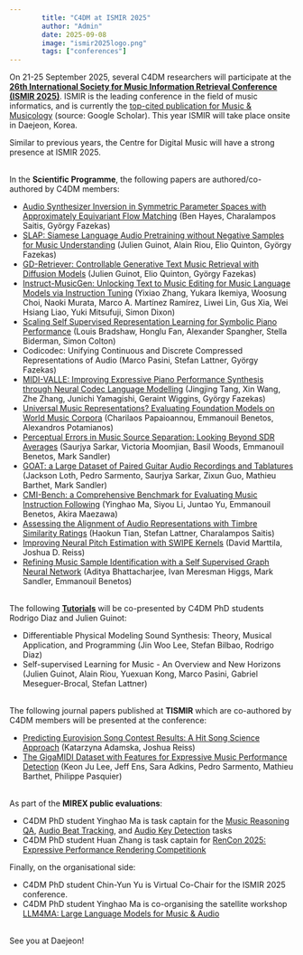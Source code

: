 ```yaml
---
        title: "C4DM at ISMIR 2025"
        author: "Admin"
        date: 2025-09-08
        image: "ismir2025logo.png"
        tags: ["conferences"]
---
```


<p></p>

On 21-25 September 2025, several C4DM researchers will participate at the <b>[26th International Society for Music Information Retrieval Conference (ISMIR 2025)](https://ismir2025.ismir.net/)</b>. ISMIR is the leading conference in the field of music informatics, and is currently the [top-cited publication for Music & Musicology](https://scholar.google.com/citations?view_op=top_venues&hl=en&vq=hum_musicmusicology) (source: Google Scholar). This year ISMIR will take place onsite in Daejeon, Korea.

Similar to previous years, the Centre for Digital Music will have a strong presence at ISMIR 2025.

<br>In the <b>Scientific Programme</b>, the following papers are authored/co-authored by C4DM members:

* [Audio Synthesizer Inversion in Symmetric Parameter Spaces with Approximately Equivariant Flow Matching](https://arxiv.org/abs/2506.07199) (Ben Hayes, Charalampos Saitis, György Fazekas)
* [SLAP: Siamese Language Audio Pretraining without Negative Samples for Music Understanding](https://arxiv.org/abs/2506.17815) (Julien Guinot, Alain Riou, Elio Quinton, György Fazekas)
* [GD-Retriever: Controllable Generative Text Music Retrieval with Diffusion Models](https://arxiv.org/abs/2506.17886) (Julien Guinot, Elio Quinton, György Fazekas)
* [Instruct-MusicGen: Unlocking Text to Music Editing for Music Language Models via Instruction Tuning](https://arxiv.org/abs/2405.18386) (Yixiao Zhang, Yukara Ikemiya, Woosung Choi, Naoki Murata, Marco A. Martínez Ramírez, Liwei Lin, Gus Xia, Wei Hsiang Liao, Yuki Mitsufuji, Simon Dixon)
* [Scaling Self Supervised Representation Learning for Symbolic Piano Performance](https://arxiv.org/abs/2506.23869) (Louis Bradshaw, Honglu Fan, Alexander Spangher, Stella Biderman, Simon Colton)
* Codicodec: Unifying Continuous and Discrete Compressed Representations of Audio (Marco Pasini, Stefan Lattner, György Fazekas)
* [MIDI-VALLE: Improving Expressive Piano Performance Synthesis through Neural Codec Language Modelling](https://arxiv.org/abs/2507.08530) (Jingjing Tang, Xin Wang, Zhe Zhang, Junichi Yamagishi, Geraint Wiggins, György Fazekas)
* [Universal Music Representations? Evaluating Foundation Models on World Music Corpora](https://arxiv.org/abs/2506.17055) (Charilaos Papaioannou, Emmanouil Benetos, Alexandros Potamianos)
* [Perceptual Errors in Music Source Separation: Looking Beyond SDR Averages](https://qmro.qmul.ac.uk/xmlui/handle/123456789/107959) (Saurjya Sarkar, Victoria Moomjian, Basil Woods, Emmanouil Benetos, Mark Sandler)
* [GOAT: a Large Dataset of Paired Guitar Audio Recordings and Tablatures](https://github.com/JackJamesLoth/GOAT-Dataset/blob/main/GOAT_paper.pdf) (Jackson Loth, Pedro Sarmento, Saurjya Sarkar, Zixun Guo, Mathieu Barthet, Mark Sandler)
* [CMI-Bench: a Comprehensive Benchmark for Evaluating Music Instruction Following](https://arxiv.org/abs/2506.12285) (Yinghao Ma, Siyou Li, Juntao Yu, Emmanouil Benetos, Akira Maezawa)
* [Assessing the Alignment of Audio Representations with Timbre Similarity Ratings](https://arxiv.org/abs/2507.07764) (Haokun Tian, Stefan Lattner, Charalampos Saitis)
* [Improving Neural Pitch Estimation with SWIPE Kernels](https://arxiv.org/abs/2507.11233) (David Marttila, Joshua D. Reiss)
* [Refining Music Sample Identification with a Self Supervised Graph Neural Network](https://www.arxiv.org/abs/2506.14684) (Aditya Bhattacharjee, Ivan Meresman Higgs, Mark Sandler, Emmanouil Benetos)


<br>The following <b><a href="https://ismir2025.ismir.net/program-tutorials">Tutorials</a></b> will be co-presented by C4DM PhD students Rodrigo Diaz and Julien Guinot:

* Differentiable Physical Modeling Sound Synthesis: Theory, Musical Application, and Programming (Jin Woo Lee, Stefan Bilbao, Rodrigo Diaz)
* Self-supervised Learning for Music - An Overview and New Horizons (Julien Guinot, Alain Riou, Yuexuan Kong, Marco Pasini, Gabriel Meseguer-Brocal, Stefan Lattner)


<br>The following journal papers published at <b>TISMIR</b> which are co-authored by C4DM members will be presented at the conference: 

* [Predicting Eurovision Song Contest Results: A Hit Song Science Approach](https://transactions.ismir.net/articles/10.5334/tismir.214) (Katarzyna Adamska, Joshua Reiss)
* [The GigaMIDI Dataset with Features for Expressive Music Performance Detection](https://transactions.ismir.net/articles/10.5334/tismir.203) (Keon Ju Lee, Jeff Ens, Sara Adkins, Pedro Sarmento, Mathieu Barthet, Philippe Pasquier)

<br>As part of the <b>MIREX public evaluations</b>:

* C4DM PhD student Yinghao Ma is task captain for the [Music Reasoning QA](https://www.music-ir.org/mirex/wiki/2025:Music_Reasoning_QA), [Audio Beat Tracking](https://www.music-ir.org/mirex/wiki/2025:Audio_Beat_Tracking), and [Audio Key Detection](https://www.music-ir.org/mirex/wiki/2025:Audio_Key_Detection) tasks
* C4DM PhD student Huan Zhang is task captain for [RenCon 2025: Expressive Performance Rendering Competitionk](https://www.music-ir.org/mirex/wiki/2025:RenCon)

Finally, on the organisational side:

* C4DM PhD student Chin-Yun Yu is Virtual Co-Chair for the ISMIR 2025 conference.
* C4DM PhD student Yinghao Ma is co-organising the satellite workshop [LLM4MA: Large Language Models for Music & Audio](https://m-a-p.ai/LLM4Music/)


<br>See you at Daejeon!

